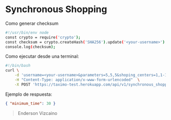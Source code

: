 # Synchronous Shopping

Como generar checksum
```bash
#!/usr/bin/env node 
const crypto = require('crypto');
const checksum = crypto.createHash('SHA256').update('<your-username>').digest('hex');
console.log(checksum);
```
Como ejecutar desde una terminal:
```bash
#!/bin/bash
curl \
    -d 'username=<your-username>&parameters=5,5,5&shoping_centers=1,1-1,2-1,3-1,4-1,5&roads=1,2,10-1,3,10-2,4,10-3,5,10-4,5,10&checksum=<your-checksum>' \
    -H "Content-Type: application/x-www-form-urlencoded"  \
    -X POST 'https://taximo-test.herokuapp.com/api/v1/synchronous_shopping'
```
Ejemplo de respuesta:
```json
{ "minimum_time": 30 }
```

> Enderson Vizcaino
